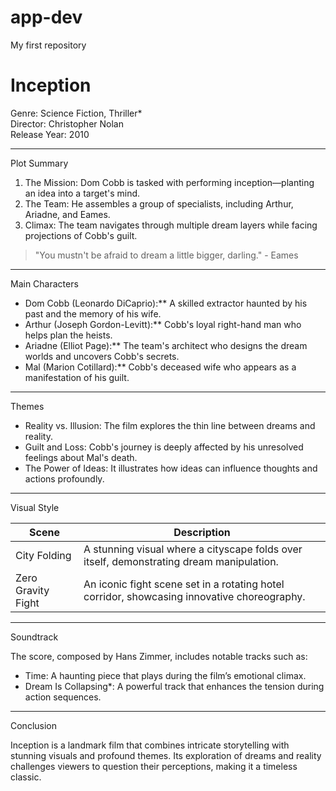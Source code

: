 # app-dev
My first repository 
# Inception

Genre: Science Fiction, Thriller*  
Director: Christopher Nolan  
Release Year: 2010  

---

Plot Summary

1. The Mission: Dom Cobb is tasked with performing inception—planting an idea into a target's mind.
2. The Team: He assembles a group of specialists, including Arthur, Ariadne, and Eames.
3. Climax: The team navigates through multiple dream layers while facing projections of Cobb's guilt.

> "You mustn't be afraid to dream a little bigger, darling." - Eames

---

 Main Characters

- Dom Cobb (Leonardo DiCaprio):** A skilled extractor haunted by his past and the memory of his wife.
- Arthur (Joseph Gordon-Levitt):** Cobb's loyal right-hand man who helps plan the heists.
- Ariadne (Elliot Page):** The team's architect who designs the dream worlds and uncovers Cobb's secrets.
- Mal (Marion Cotillard):** Cobb's deceased wife who appears as a manifestation of his guilt.

---

 Themes

- Reality vs. Illusion: The film explores the thin line between dreams and reality.
- Guilt and Loss: Cobb's journey is deeply affected by his unresolved feelings about Mal's death.
- The Power of Ideas: It illustrates how ideas can influence thoughts and actions profoundly.

---

 Visual Style

| Scene | Description |
|-------|-------------|
| City Folding | A stunning visual where a cityscape folds over itself, demonstrating dream manipulation. |
| Zero Gravity Fight | An iconic fight scene set in a rotating hotel corridor, showcasing innovative choreography. |

---

 Soundtrack

The score, composed by Hans Zimmer, includes notable tracks such as:

- Time: A haunting piece that plays during the film’s emotional climax.
- Dream Is Collapsing*: A powerful track that enhances the tension during action sequences.

---

 Conclusion

Inception is a landmark film that combines intricate storytelling with stunning visuals and profound themes. Its exploration of dreams and reality challenges viewers to question their perceptions, making it a timeless classic.



